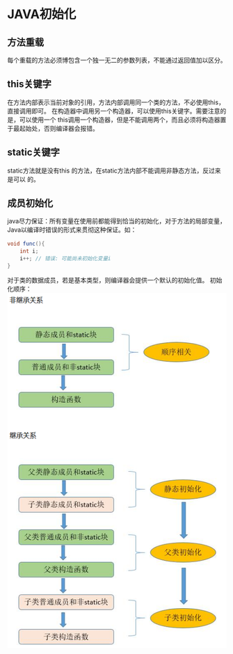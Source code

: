 # JAVA初始化

## 方法重载
每个重载的方法必须博包含一个独一无二的参数列表，不能通过返回值加以区分。
## this关键字
在方法内部表示当前对象的引用，方法内部调用同一个类的方法，不必使用this，
直接调用即可。
在构造器中调用另一个构造器，可以使用this关键字。需要注意的是，可以使用一个
this调用一个构造器，但是不能调用两个，而且必须将构造器置于最起始处，否则编译器会报错。
## static关键字
static方法就是没有this 的方法，在static方法内部不能调用非静态方法，反过来是可以
的。
## 成员初始化
java尽力保证：所有变量在使用前都能得到恰当的初始化，对于方法的局部变量，Java以编译时错误的形式来贯彻这种保证。如：
```java
void func(){
    int i;
    i++; // 错误: 可能尚未初始化变量i
}
```
对于类的数据成员，若是基本类型，则编译器会提供一个默认的初始化值。
初始化顺序：
![](res/init-flow.png)
